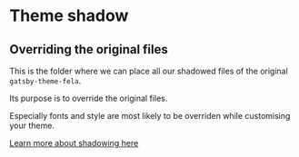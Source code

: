 # Theme shadow

## Overriding the original files

This is the folder where we can place all our shadowed files of the original `gatsby-theme-fela`. 

Its purpose is to override the original files.

Especially fonts and style are most likely to be overriden while customising your theme. 

[Learn more about shadowing here](https://www.gatsbyjs.org/docs/themes/shadowing/)